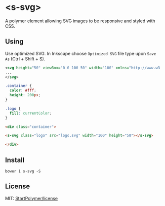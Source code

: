 # &lt;s-svg&gt;

A polymer element allowing SVG images to be responsive and styled with CSS.

## Using

Use optimized SVG. In Inkscape choose `Optimized SVG` file type upon `Save As` (Ctrl + Shift + S).

```xml
<svg height="50" viewBox="0 0 100 50" width="100" xmlns="http://www.w3.org/2000/svg">
...
</svg>
```

```css
.container {
  color: #fff;
  height: 200px;
}

.logo {
  fill: currentColor;
}
```

```html
<div class="container">

<s-svg class="logo" src="logo.svg" width="100" height="50"></s-svg>

</div>
```

## Install

`bower i s-svg -S`

## License

MIT: [StartPolymer/license](https://github.com/StartPolymer/license)
